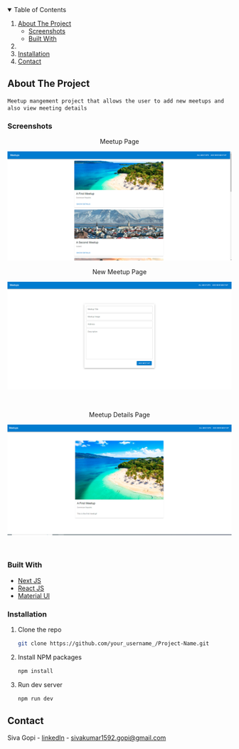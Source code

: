 

<!-- TABLE OF CONTENTS -->
<details open="open">
  <summary>Table of Contents</summary>
  <ol>
    <li>
      <a href="#about-the-project">About The Project</a>
      <ul>
        <li><a href="#Screenshots">Screenshots</a></li>
        <li><a href="#built-with">Built With</a></li>
      </ul>
    </li>
    <li>
        <li><a href="#installation">Installation</a></li>
    </li>
    <li><a href="#contact">Contact</a></li>
  </ol>
</details>

<!-- ABOUT THE PROJECT -->
## About The Project

    Meetup mangement project that allows the user to add new meetups and also view meeting details

### Screenshots

<p align="center">
  <p align="center">Meetup Page</p>
  <img src="screenshots/meetup_page.png" alt="Home section">
   </p>
<p align="center">
  <p align="center">New Meetup Page</p>
  <img src="screenshots/add_meetup.png" alt="Home section">
   </p>
<br />
<p align="center">
  <p align="center">Meetup Details Page</p>
  <img src="screenshots/meetup_details.png" alt="About section">
   </p>
<br />

### Built With

* [Next JS](https://material-ui.com/)
* [React JS](https://reactjs.org/)
* [Material UI](https://nextjs.org/)


### Installation

1. Clone the repo
   ```sh
   git clone https://github.com/your_username_/Project-Name.git
   ```
2. Install NPM packages
   ```sh
   npm install
   ```
   
3. Run dev server
   ```sh
   npm run dev
   ```

<!-- CONTACT -->
## Contact

Siva Gopi - [linkedIn](https://www.linkedin.com/in/siva-kumar-gopi) - sivakumar1592.gopi@gmail.com

